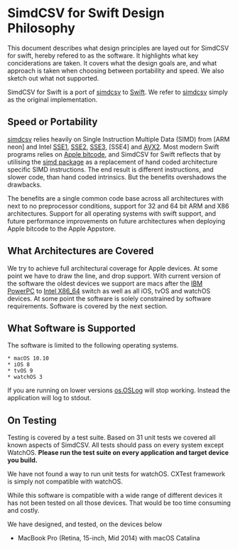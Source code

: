 # SimdCSV for Swift Design Philosophy

This document describes what design principles are layed out for SimdCSV for swift, hereby refered to as the software. It highlights what key conciderations are taken. It covers what the design goals are, and what approach is taken when choosing between portability and speed.
We also sketch out what not supported.

SimdCSV for Swift is a port of [simdcsv](https://github.com/geofflangdale/simdcsv) to [Swift](https://swift.org/). We refer to [simdcsv](https://github.com/geofflangdale/simdcsv) simply as the original implementation.

## Speed or Portability

[simdcsv](https://github.com/geofflangdale/simdcsv) relies heavily on Single Instruction Multiple Data \(SIMD\) from [ARM neon] and Intel [SSE1](), [SSE2](), [SSE3](), [SSE4] and [AVX2](). Most modern Swift programs relies on [Apple bitcode](https://www.quora.com/What-is-Apple-Bitcode?share=1), and SimdCSV for Swift reflects that by utilising the [simd package](https://developer.apple.com/documentation/swift/simd) as a replacement of hand coded architecture specific SIMD instructions. The end result is different instructions, and slower code, than hand coded intrinsics. But the benefits overshadows the drawbacks.

The benefits are a single common code base across all architectures with next to no preprocessor conditions, support for 32 and 64 bit ARM and X86 architectures. Support for all operating systems with swift support, and future performance improvements on future architectures when deploying Apple bitcode to the Apple Appstore.

## What Architectures are Covered

We try to achieve full architectural coverage for Apple devices. At some point we have to draw the line, and drop support. With current version of the software the oldest devices we support are macs 
 after the [IBM PowerPC]() to [Intel X86_64]() switch as well as all iOS, tvOS and watchOS devices.
 At some point the software is solely constrained by software requirements. Software is covered by the next section.

## What Software is Supported

The software is limited to the following operating systems.

    * macOS 10.10
    * iOS 8
    * tvOS 9
    * watchOS 3

If you are running on lower versions [os.OSLog](https://developer.apple.com/documentation/os/oslog) will stop working. Instead the application will log to stdout.

## On Testing

Testing is covered by a test suite. Based on 31 unit tests we covered all known aspects of SimdCSV. All tests should pass on every system except WatchOS. **Please run the test suite on every application and target device you build.**

We have not found a way to run unit tests for watchOS. CXTest framework is simply not compatible with watchOS.

While this software is compatible with a wide range of different devices it has not been tested on all those devices. That would be too time consuming and costly.

We have designed, and tested, on the devices below

* MacBook Pro (Retina, 15-inch, Mid 2014) with macOS Catalina

